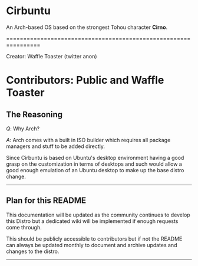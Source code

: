 # Cirbuntu
An Arch-based OS based on the strongest Tohou character **Cirno**.

================================================================

Creator: Waffle Toaster (twitter anon)

Contributors: Public and Waffle Toaster
==================================

The Reasoning
------------------------------------

*Q*: Why Arch?

*A*: Arch comes with a built in ISO builder which requires all package managers and stuff to be added directly.

Since Cirbuntu is based on Ubuntu's desktop environment having a good grasp on the customization in terms of desktops and such would allow a good enough emulation of an Ubuntu desktop to make up the base distro change.

----------------------------------

Plan for this README
----------------------------------

This documentation will be updated as the community continues to develop this Distro but a dedicated wiki will be implemented if enough requests come through.

This should be publicly accessible to contributors but if not the README can always be updated monthly to document and archive updates and changes to the distro.

----------------------------------
